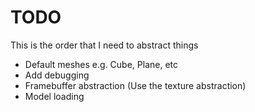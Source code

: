 # TODO

This is the order that I need to abstract things
- Default meshes e.g. Cube, Plane, etc
- Add debugging
- Framebuffer abstraction (Use the texture abstraction)
- Model loading

